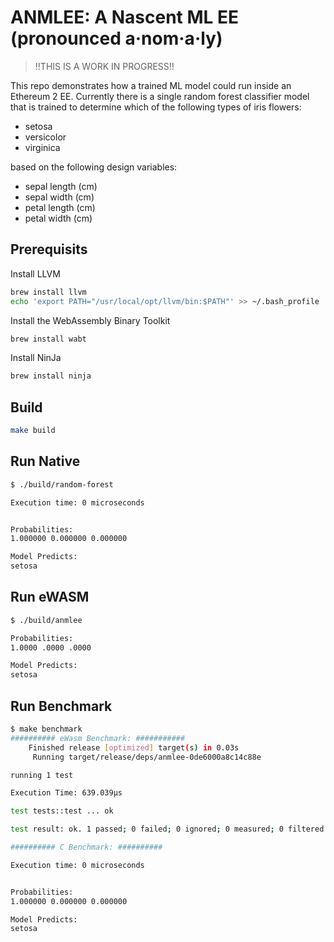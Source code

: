 # ANMLEE: A Nascent ML EE (pronounced a·nom·a·ly)

> !!THIS IS A WORK IN PROGRESS!!

This repo demonstrates how a trained ML model could run inside an Ethereum 2 EE.  Currently there is a single random forest classifier model that is trained to determine which of the following types of iris flowers:

- setosa
- versicolor
- virginica

 based on the following design variables:

- sepal length (cm)	
- sepal width (cm)	
- petal length (cm)	
- petal width (cm)

## Prerequisits

Install LLVM

```bash
brew install llvm
echo 'export PATH="/usr/local/opt/llvm/bin:$PATH"' >> ~/.bash_profile
```

Install the WebAssembly Binary Toolkit

```bash
brew install wabt
```

Install NinJa

```bash
brew install ninja
```

## Build 

```bash
make build
```

## Run Native

```bash
$ ./build/random-forest

Execution time: 0 microseconds


Probabilities: 
1.000000 0.000000 0.000000 

Model Predicts: 
setosa    

```

## Run eWASM

```bash
$ ./build/anmlee

Probabilities: 
1.0000 .0000 .0000 

Model Predicts: 
setosa    
```

## Run Benchmark

```bash
$ make benchmark
########## eWasm Benchmark: ###########
    Finished release [optimized] target(s) in 0.03s
     Running target/release/deps/anmlee-0de6000a8c14c88e

running 1 test

Execution Time: 639.039µs

test tests::test ... ok

test result: ok. 1 passed; 0 failed; 0 ignored; 0 measured; 0 filtered out

########## C Benchmark: ##########

Execution time: 0 microseconds


Probabilities: 
1.000000 0.000000 0.000000 

Model Predicts: 
setosa  
```

